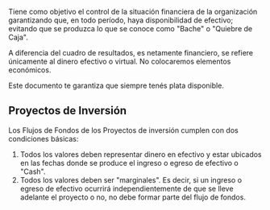 
Tiene como objetivo el control de la situación financiera de la organización garantizando que, en todo período, haya disponibilidad de efectivo; evitando que se produzca lo que se conoce como "Bache" o "Quiebre de Caja".

A diferencia del cuadro de resultados, es netamente financiero, se refiere únicamente al dinero efectivo o virtual. No colocaremos elementos económicos.

Este documento te garantiza que siempre tenés plata disponible.

## Proyectos de Inversión

Los Flujos de Fondos de los Proyectos de inversión cumplen con dos condiciones básicas:

1. Todos los valores deben representar dinero en efectivo y estar ubicados en las fechas donde se produce el ingreso o egreso de efectivo o "Cash".
2. Todos los valores deben ser "marginales". Es decir, si un ingreso o egreso de efectivo ocurrirá independientemente de que se lleve adelante el proyecto o no, no debe formar parte del flujo de fondos.
